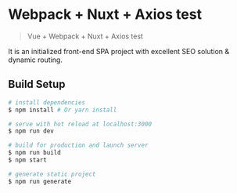 # Webpack + Nuxt + Axios test

> Vue + Webpack + Nuxt + Axios test

It is an initialized front-end SPA project with excellent SEO solution & dynamic routing.

## Build Setup

``` bash
# install dependencies
$ npm install # Or yarn install

# serve with hot reload at localhost:3000
$ npm run dev

# build for production and launch server
$ npm run build
$ npm start

# generate static project
$ npm run generate
```

